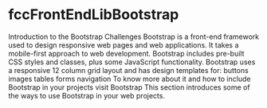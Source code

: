 # fccFrontEndLibBootstrap
Introduction to the Bootstrap Challenges  Bootstrap is a front-end framework used to design responsive web pages and web applications. It takes a mobile-first approach to web development. Bootstrap includes pre-built CSS styles and classes, plus some JavaScript functionality. Bootstrap uses a responsive 12 column grid layout and has design templates for:      buttons     images     tables     forms     navigation   To know more about it and how to include Bootstrap in your projects visit Bootstrap This section introduces some of the ways to use Bootstrap in your web projects.
